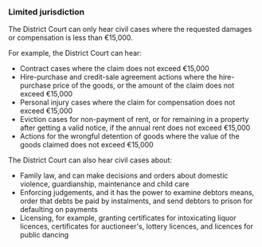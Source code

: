 ###  Limited jurisdiction

The District Court can only hear civil cases where the requested damages or
compensation is less than €15,000.

For example, the District Court can hear:

  * Contract cases where the claim does not exceed €15,000 
  * Hire-purchase and credit-sale agreement actions where the hire-purchase price of the goods, or the amount of the claim does not exceed €15,000 
  * Personal injury cases where the claim for compensation does not exceed €15,000 
  * Eviction cases for non-payment of rent, or for remaining in a property after getting a valid notice, if the annual rent does not exceed €15,000 
  * Actions for the wrongful detention of goods where the value of the goods claimed does not exceed €15,000 

The District Court can also hear civil cases about:

  * Family law, and can make decisions and orders about domestic violence, guardianship, maintenance and child care 
  * Enforcing judgements, and it has the power to examine debtors means, order that debts be paid by instalments, and send debtors to prison for defaulting on payments 
  * Licensing, for example, granting certificates for intoxicating liquor licences, certificates for auctioneer's, lottery licences, and licences for public dancing 

